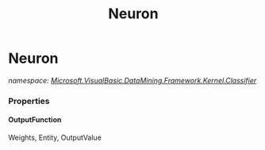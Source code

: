 ﻿---
title: Neuron
---

# Neuron
_namespace: [Microsoft.VisualBasic.DataMining.Framework.Kernel.Classifier](N-Microsoft.VisualBasic.DataMining.Framework.Kernel.Classifier.html)_





### Properties

#### OutputFunction
Weights, Entity, OutputValue

